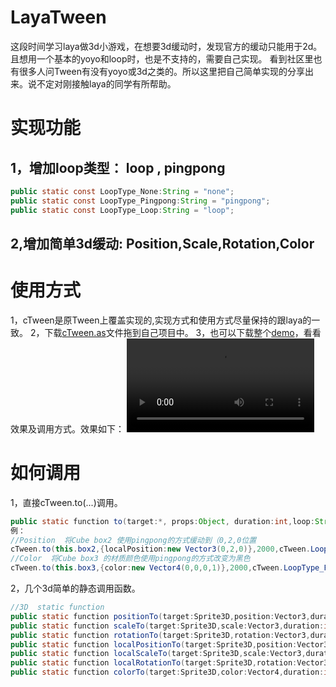 [cTween.as]:https://github.com/dcl-Cheng/LayaTween/src/cTween.as
[demo]:https://github.com/dcl-Cheng/LayaTween
[demogif]:https://github.com/dcl-Cheng/LayaTween/demo.mp4
# LayaTween
这段时间学习laya做3d小游戏，在想要3d缓动时，发现官方的缓动只能用于2d。且想用一个基本的yoyo和loop时，也是不支持的，需要自己实现。
看到社区里也有很多人问Tween有没有yoyo或3d之类的。所以这里把自己简单实现的分享出来。说不定对刚接触laya的同学有所帮助。

# 实现功能
## 1，增加loop类型： loop , pingpong
```java
public static const LoopType_None:String = "none";
public static const LoopType_Pingpong:String = "pingpong";
public static const LoopType_Loop:String = "loop";
```

## 2,增加简单3d缓动: Position,Scale,Rotation,Color

# 使用方式
1，cTween是原Tween上覆盖实现的,实现方式和使用方式尽量保持的跟laya的一致。
2，下载[cTween.as]文件拖到自己项目中。
3，也可以下载整个[demo]，看看效果及调用方式。效果如下：
![demogif]

# 如何调用
1，直接cTween.to(...)调用。
```java
public static function to(target:*, props:Object, duration:int,loop:String = LoopType_None, ease:Function = null, complete:Handler = null, delay:int = 0, coverBefore:Boolean = false, autoRecover:Boolean = true) :cTween
例：
//Position  将Cube box2 使用pingpong的方式缓动到（0,2,0位置
cTween.to(this.box2,{localPosition:new Vector3(0,2,0)},2000,cTween.LoopType_Pingpong,Ease.quadIn);
//Color  将Cube box3 的材质颜色使用pingpong的方式改变为黑色
cTween.to(this.box3,{color:new Vector4(0,0,0,1)},2000,cTween.LoopType_Pingpong,null,null,0,true);
```

2，几个3d简单的静态调用函数。
```java
//3D  static function 
public static function positionTo(target:Sprite3D,position:Vector3,duration:int,loop:String = LoopType_None,complete:Handler = null):cTween
public static function scaleTo(target:Sprite3D,scale:Vector3,duration:int,loop:String = LoopType_None,complete:Handler = null):cTween
public static function rotationTo(target:Sprite3D,rotation:Vector3,duration:int,loop:String = LoopType_None,complete:Handler = null):cTween
public static function localPositionTo(target:Sprite3D,position:Vector3,duration:int,loop:String = LoopType_None,complete:Handler = null):cTween
public static function localScaleTo(target:Sprite3D,scale:Vector3,duration:int,loop:String = LoopType_None,complete:Handler = null):cTween
public static function localRotationTo(target:Sprite3D,rotation:Vector3,duration:int,loop:String = LoopType_None,complete:Handler = null):cTween
public static function colorTo(target:Sprite3D,color:Vector4,duration:int,loop:String = LoopType_None,complete:Handler = null):cTween
```
